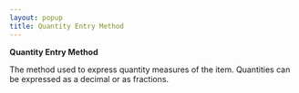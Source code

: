 ```yaml
---
layout: popup
title: Quantity Entry Method
---
```



**Quantity Entry Method**


The method used to express quantity measures of the item. Quantities  can be expressed as a decimal or as fractions.
